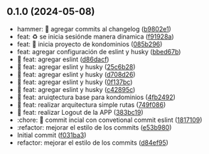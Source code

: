 ## 0.1.0 (2024-05-08)

* hammer: :hammer: agregar commits al changelog ([b9802e1](https://github.com/masanchez91/kondominios/commit/b9802e1))
* feat: :recycle: se inicia sesiónde manera dinamica ([f91928a](https://github.com/masanchez91/kondominios/commit/f91928a))
* feat: :tada: inicia proyecto de kondominios ([085b296](https://github.com/masanchez91/kondominios/commit/085b296))
* feat: agregar configuración de eslint y husky ([bbed67b](https://github.com/masanchez91/kondominios/commit/bbed67b))
* :art: feat: agregar eslint ([d86dacf](https://github.com/masanchez91/kondominios/commit/d86dacf))
* :art: feat: agregar eslint y husky ([25c6b28](https://github.com/masanchez91/kondominios/commit/25c6b28))
* :art: feat: agregar eslint y husky ([d708d26](https://github.com/masanchez91/kondominios/commit/d708d26))
* :art: feat: agregar eslint y husky ([0f137bc](https://github.com/masanchez91/kondominios/commit/0f137bc))
* :art: feat: agregar eslint y husky ([c42895c](https://github.com/masanchez91/kondominios/commit/c42895c))
* :art: feat: aruiqtectura base para kondominios ([4fb2492](https://github.com/masanchez91/kondominios/commit/4fb2492))
* :art: feat: realizar arquitectura simple rutas ([749f086](https://github.com/masanchez91/kondominios/commit/749f086))
* :art: feat: realizar Logout de la APP ([383bc19](https://github.com/masanchez91/kondominios/commit/383bc19))
* :chore: :tada: commit incial con convetional commit eslint ([1817109](https://github.com/masanchez91/kondominios/commit/1817109))
* :refactor: mejorar el estilo de los commits ([e53b980](https://github.com/masanchez91/kondominios/commit/e53b980))
* Initial commit ([f031ba3](https://github.com/masanchez91/kondominios/commit/f031ba3))
* refactor: mejorar el estilo de los commits ([d84ef95](https://github.com/masanchez91/kondominios/commit/d84ef95))



